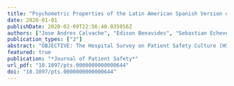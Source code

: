 ```yaml
---
title: "Psychometric Properties of the Latin American Spanish Version of the Hospital Survey on Patient Safety Culture Questionnaire in the Surgical Setting:"
date: 2020-01-01
publishDate: 2020-02-09T22:56:40.035056Z
authors: ["Jose Andres Calvache", "Edison Benavides", "Sebastian Echeverry", "Francisco Agredo", "Robert Jan Stolker", "Markus Klimek"]
publication_types: ["2"]
abstract: "OBJECTIVE: The Hospital Survey on Patient Safety Culture (HSPSC) was designed to assess staff views on patient safety and has been translated and validated into several languages and settings. This study developed a Latin American Spanish version of the HSPSC for use in perioperative settings and examines its psychometric properties.  METHODS: After translation and adjustments, a web-based questionnaire was administered to all health care personnel at operating room in a public university-affiliated hospital in Popayán, Colombia. Descriptive statistics, internal reliability, confirmatory and exploratory factor analysis, and intercorrelations among survey composites were calculated.  RESULTS: Confirmatory factor analysis showed inadequate model fit for the original 12-factor structure of the HSPSC. Rather, a 9-factor, 36-item instrument showed acceptable factor loadings, internal consistency, and psychometric properties. Five factors were formed with minor changes. Adjusted factors emerged, like \"staffing and work pressure\" and \"supervisor/manager expectations and actions promoting patient safety,\" \"organizational learning-continuous improvement,\" and \"hospital management support for safety,\" as well as \"repeated errors and perception of safety.\" Internal consistency for each remaining composite met or exceeded a Cronbach α value of 0.60.  CONCLUSIONS: Psychometric analyses provided overall support for 9 of the 12 initial factors of patient safety culture. Our findings suggest that more validation studies need to be conducted before applying safety dimensions from the original HSPSC to perioperative settings only. By providing this initial tool, we hope to stimulate further studies and the patient safety research agenda in this part of the world."
featured: true
publication: "*Journal of Patient Safety*"
url_pdf: "10.1097/pts.0000000000000644"
doi: "10.1097/pts.0000000000000644"
---
```


